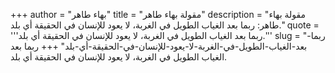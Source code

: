 +++
author = "بهاء طاهر"
title = "مقولة بهاء طاهر"
description = "مقولة بهاء طاهر: ربما بعد الغياب الطويل في الغربة، لا يعود للإنسان في الحقيقة أي بلد."
quote = '''ربما بعد الغياب الطويل في الغربة، لا يعود للإنسان في الحقيقة أي بلد.'''
slug = "ربما-بعد-الغياب-الطويل-في-الغربة-لا-يعود-للإنسان-في-الحقيقة-أي-بلد"
+++
ربما بعد الغياب الطويل في الغربة، لا يعود للإنسان في الحقيقة أي بلد.
